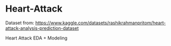# Heart-Attack

Dataset from: https://www.kaggle.com/datasets/rashikrahmanpritom/heart-attack-analysis-prediction-dataset

Heart Attack EDA + Modeling
